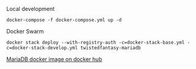 Local development
```
docker-compose -f docker-compose.yml up -d
```

Docker Swarm
```
docker stack deploy --with-registry-auth -c=docker-stack-base.yml -c=docker-stack-develop.yml twistedfantasy-mariadb
```

[MariaDB docker image on docker hub](https://hub.docker.com/_/mariadb)
